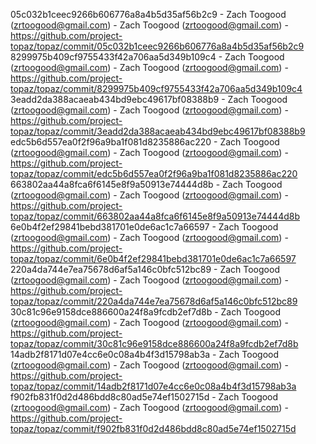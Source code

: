 05c032b1ceec9266b606776a8a4b5d35af56b2c9 - Zach Toogood (zrtoogood@gmail.com) - Zach Toogood (zrtoogood@gmail.com) - https://github.com/project-topaz/topaz/commit/05c032b1ceec9266b606776a8a4b5d35af56b2c9
8299975b409cf9755433f42a706aa5d349b109c4 - Zach Toogood (zrtoogood@gmail.com) - Zach Toogood (zrtoogood@gmail.com) - https://github.com/project-topaz/topaz/commit/8299975b409cf9755433f42a706aa5d349b109c4
3eadd2da388acaeab434bd9ebc49617bf08388b9 - Zach Toogood (zrtoogood@gmail.com) - Zach Toogood (zrtoogood@gmail.com) - https://github.com/project-topaz/topaz/commit/3eadd2da388acaeab434bd9ebc49617bf08388b9
edc5b6d557ea0f2f96a9ba1f081d8235886ac220 - Zach Toogood (zrtoogood@gmail.com) - Zach Toogood (zrtoogood@gmail.com) - https://github.com/project-topaz/topaz/commit/edc5b6d557ea0f2f96a9ba1f081d8235886ac220
663802aa44a8fca6f6145e8f9a50913e74444d8b - Zach Toogood (zrtoogood@gmail.com) - Zach Toogood (zrtoogood@gmail.com) - https://github.com/project-topaz/topaz/commit/663802aa44a8fca6f6145e8f9a50913e74444d8b
6e0b4f2ef29841bebd381701e0de6ac1c7a66597 - Zach Toogood (zrtoogood@gmail.com) - Zach Toogood (zrtoogood@gmail.com) - https://github.com/project-topaz/topaz/commit/6e0b4f2ef29841bebd381701e0de6ac1c7a66597
220a4da744e7ea75678d6af5a146c0bfc512bc89 - Zach Toogood (zrtoogood@gmail.com) - Zach Toogood (zrtoogood@gmail.com) - https://github.com/project-topaz/topaz/commit/220a4da744e7ea75678d6af5a146c0bfc512bc89
30c81c96e9158dce886600a24f8a9fcdb2ef7d8b - Zach Toogood (zrtoogood@gmail.com) - Zach Toogood (zrtoogood@gmail.com) - https://github.com/project-topaz/topaz/commit/30c81c96e9158dce886600a24f8a9fcdb2ef7d8b
14adb2f8171d07e4cc6e0c08a4b4f3d15798ab3a - Zach Toogood (zrtoogood@gmail.com) - Zach Toogood (zrtoogood@gmail.com) - https://github.com/project-topaz/topaz/commit/14adb2f8171d07e4cc6e0c08a4b4f3d15798ab3a
f902fb831f0d2d486bdd8c80ad5e74ef1502715d - Zach Toogood (zrtoogood@gmail.com) - Zach Toogood (zrtoogood@gmail.com) - https://github.com/project-topaz/topaz/commit/f902fb831f0d2d486bdd8c80ad5e74ef1502715d
